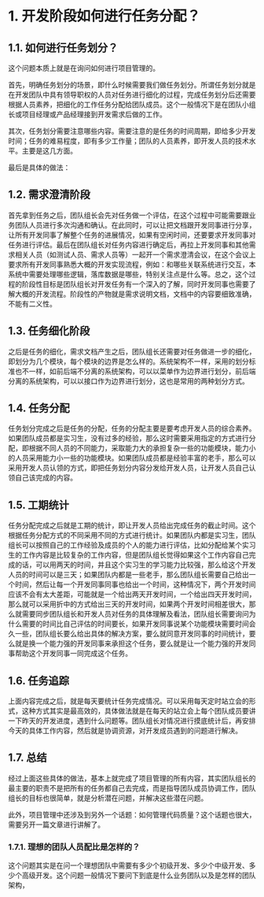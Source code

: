 # 1. 开发阶段如何进行任务分配？

## 1.1. 如何进行任务划分？

这个问题本质上就是在询问如何进行项目管理的。

首先，明确任务划分的场景，即什么时候需要我们做任务划分。所谓任务划分就是在开发团队中具有领导职权的人员对任务进行细化的过程，完成任务划分后还需要根据人员素养，把细化的工作任务分配给团队成员。这个一般情况下是在团队小组长或项目经理或产品经理接到开发需求后做的工作。

其次，任务划分需要注意哪些内容。需要注意的是任务的时间周期，即给多少开发时间；任务的难易程度，即有多少工作量；团队的人员素养，即开发人员的技术水平。主要是这几方面。

最后是具体的做法：

## 1.2. 需求澄清阶段

首先拿到任务之后，团队组长会先对任务做一个评估，在这个过程中可能需要跟业务团队人员进行多次沟通和确认。在此同时，可以让把文档跟开发同事进行分享，让所有开发同事了解整个任务的进展情况，如果有空闲时间，还要要求开发同事对任务进行评估。最后在团队组长对任务内容进行确定后，再拉上开发同事和其他需求相关人员（如测试人员、需求人员等）一起开一个需求澄清会议，在这个会议上要求所有开发同事熟悉大概的开发实现流程，例如：和哪些关联系统进行交互，本系统中需要处理哪些逻辑，落库数据是哪些，特别关注点是什么等。总之，这个过程的阶段性目标是团队组长对开发任务有一个深入的了解，同时开发同事也需要了解大概的开发流程。阶段性的产物就是需求说明文档，文档中的内容要细致准确，不能有二义性。

## 1.3. 任务细化阶段

之后是任务的细化，需求文档产生之后，团队组长还需要对任务做进一步的细化，即划分为几个模块，每个模块的边界是怎么样的。系统架构不一样，采用的划分标准也不一样，如前后端不分离的系统架构，可以以菜单作为边界进行划分，前后端分离的系统架构，可以以接口作为边界进行划分，这也是常用的两种划分方式。

## 1.4. 任务分配

任务划分完成之后是任务的分配，任务的分配主要是要考虑开发人员的综合素养。如果团队成员都是实习生，没有过多的经验，那么这时需要采用指定的方式进行分配，即根据不同人员的不同能力，采取能力大的承担复杂一些的功能模块，能力小的人员采用能力小一些的功能模块。如果团队成员都是经验丰富的老手，那么可以采用开发人员认领的方式，即把任务划分内容分发给开发人员，让开发人员自己认领自己该完成的内容。

## 1.5. 工期统计

任务分配完成之后就是工期的统计，即让开发人员给出完成任务的截止时间。这个根据任务分配方式的不同采用不同的方式进行统计。如果团队内都是实习生，团队组长可以按照自己的工作经验及成员的个人的能力进行评估，比如分配给某个实习生的工作内容是比较复杂的工作内容，但是团队组长觉得如果这个工作内容自己完成的话，可以用两天的时间，并且这个实习生的学习能力比较强，那么给这个开发人员的时间可以是三天；如果团队内都是一些老手，那么团队组长需要自己给出一个时间，然后让每一个开发同事同事也给出一个时间，这种情况下，两个开发时间应该不会有太大差距，可能就是一个给出两天开发时间，一个给出四天开发时间，那么就可以采用折中的方式给出三天的开发时间，如果两个开发时间相差很大，那么就需要同步团队组长和开发人员对任务的具体理解及看法，团队组长需要询问为什么需要的时间比自己评估的时间要长，如果开发同事说某个功能模块需要时间会久一些，团队组长要么给出具体的解决方案，要么就同意开发同事的时间统计，要么就是换一个能力强的开发同事来承担这个任务，要么就是让一个能力强的开发同事帮助这个开发同事一同完成这个任务。

## 1.6. 任务追踪

上面内容完成之后，就是每天要统计任务完成情况。可以采用每天定时站立会的形式，这种方式其实是最高效的，具体做法就是在每天的站立会上每个团队成员要讲一下昨天的开发进度，遇到什么问题等。团队组长对情况进行摸底统计后，再安排今天的具体工作内容，然后就是协调资源，对开发成员遇到的问题进行解决。

## 1.7. 总结

经过上面这些具体的做法，基本上就完成了项目管理的所有内容，其实团队组长的最主要的职责不是把所有的任务都自己去完成，而是指导团队成员协调工作，团队组长的目标也很简单，就是分析潜在问题，并解决这些潜在问题。

此外，项目管理中还涉及到另外一个话题：如何管理代码质量？这个话题也很大，需要另开一篇文章进行讲解了。

### 1.7.1. 理想的团队人员配比是怎样的？

这个问题其实是在问一个理想团队中需要有多少个初级开发、多少个中级开发、多少个高级开发。这个问题一般情况下要问下到底是什么业务团队以及是怎样的团队架构，
